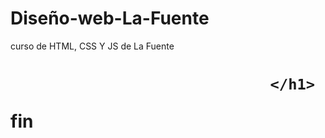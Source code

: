 # Diseño-web-La-Fuente
curso de HTML, CSS Y JS de La Fuente
<h1 class= "sombra-txt">            


























                                 </h1>
<HTML> fin </HTML>

